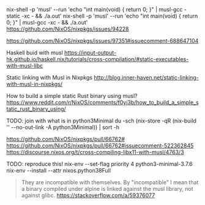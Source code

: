 

nix-shell -p 'musl' --run 'echo "int main(void) { return 0; }" | musl-gcc -static -xc - && ./a.out'
nix-shell -p 'musl' --run 'echo "int main(void) { return 0; }" | musl-gcc -xc - && ./a.out'
https://github.com/NixOS/nixpkgs/issues/94228

https://github.com/NixOS/nixpkgs/issues/97351#issuecomment-688647104


Haskell buid with musl
https://input-output-hk.github.io/haskell.nix/tutorials/cross-compilation/#static-executables-with-musl-libc


Static linking with Musl in Nixpkgs
http://blog.inner-haven.net/static-linking-with-musl-in-nixpkgs/


How to build a simple static Rust binary using musl?
https://www.reddit.com/r/NixOS/comments/f0yi3b/how_to_build_a_simple_static_rust_binary_using/


TODO: join with what is in python3Minimal
du -sch (nix-store -qR (nix-build '<nixpkgs>' --no-out-link -A python3Minimal)) | sort -h

https://github.com/NixOS/nixpkgs/pull/66762#
https://github.com/NixOS/nixpkgs/pull/66762#issuecomment-522362845
https://discourse.nixos.org/t/cross-compiling-libx11-with-musl/4763/3


TODO: reproduce this!
nix-env --set-flag priority 4 python3-minimal-3.7.6
nix-env --install --attr nixos.python38Full



> They are incompatible with themselves. By "incompatible" I mean that a binary compiled under alpine 
> is linked against the musl library, not against glibc.
https://stackoverflow.com/a/59376077
